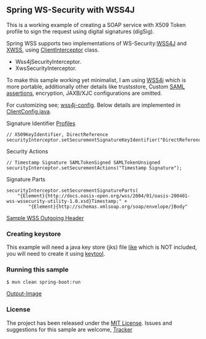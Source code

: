 ## Spring WS-Security with WSS4J

This is a working example of creating a SOAP service with X509 Token profile to sign the request using digital signatures (digSig).

Spring WSS supports two implementations of WS-Security:[WSS4J][wss4j] and [XWSS][xwss], using [ClientInterceptor][client-interceptor] class.
- Wss4jSecurityInterceptor.
- XwsSecurityInterceptor.

To make this sample working yet minimalist, I am using [WSS4j][wss4j] which is more portable, additionally other details like
 trustsstore, Custom [SAML assertions][signed-custom-saml-assertion], encryption, JAXB/XJC configurations are omitted.

For customizing see; [wss4j-config][wss4j-config]. Below details are implemented in [ClientConfig.java][client-config].

Signature Identifier [Profiles][signature-identifiers]
```
// X509KeyIdentifier, DirectReference
securityInterceptor.setSecurementSignatureKeyIdentifier("DirectReference");
```

Security Actions
```
// Timestamp Signature SAMLTokenSigned SAMLTokenUnsigned
securityInterceptor.setSecurementActions("Timestamp Signature");
```

Signature Parts
```
securityInterceptor.setSecurementSignatureParts(
    "{Element}{http://docs.oasis-open.org/wss/2004/01/oasis-200401-wss-wssecurity-utility-1.0.xsd}Timestamp;" +
        "{Element}{http://schemas.xmlsoap.org/soap/envelope/}Body"
```

[Sample WSS Outgoing Header][wss-header-sample]

### Creating keystore

This example will need a java key store (jks) file [like][screenshot-keystore] which is NOT included, you will need to create it
 using [keytool][create-keystore].

### Running this sample
```
$ mvn clean spring-boot:run
```
[Output-Image][screenshot-run]

### License

The project has been released under the [MIT License][license]. Issues and suggestions for this sample are welcome, [Tracker][issues]

[scm]: https://github.com/dhval/sample-ws-security-wss4j
[issues]: https://github.com/dhval/sample-ws-security-wss4j/issues
[license]: http://www.opensource.org/licenses/mit-license.php

[screenshot-keystore]:https://github.com/dhval/sample-ws-security-wss4j/blob/master/doc/screenshot_keystore.png
[screenshot-run]:https://github.com/dhval/sample-ws-security-wss4j/blob/master/doc/screenshot-run.png
[wss-header-sample]: https://github.com/dhval/sample-ws-security-wss4j/blob/master/doc/wss-header-sample.xml
[client-config]: https://github.com/dhval/sample-ws-security-wss4j/blob/master/src/main/java/cce/client/ClientConfig.java

[ws-security]: https://www.oasis-open.org/committees/wss/
[xwss]: https://docs.oracle.com/cd/E17802_01/webservices/webservices/docs/1.6/tutorial/doc/XWS-SecurityIntro4.html
[wss4j]: https://ws.apache.org/wss4j/
[wss4j-config]: https://ws.apache.org/wss4j/config.html
[spring-ws]: http://projects.spring.io/spring-ws/
[client-interceptor]: https://github.com/spring-projects/spring-ws/blob/master/spring-ws-security/src/main/java/org/springframework/ws/soap/security/wss4j/Wss4jSecurityInterceptor.java
[signature-identifiers]: http://coheigea.blogspot.com/2013/03/signature-and-encryption-key.html
[create-keystore]: http://memorynotfound.com/create-public-private-keystore-client-server/
[signed-custom-saml-assertion]: http://jaminhitchcock.blogspot.com/2014/05/creating-and-validating-saml-assertions.html

